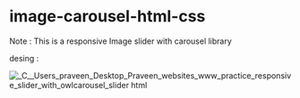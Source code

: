 # image-carousel-html-css

Note : This is a responsive Image slider with carousel library 


desing :

![_C__Users_praveen_Desktop_Praveen_websites_www_practice_responsive_slider_with_owlcarousel_slider html](https://user-images.githubusercontent.com/84122399/181640935-b756a012-cf3b-4200-be95-8a7c0ac3a018.png)
